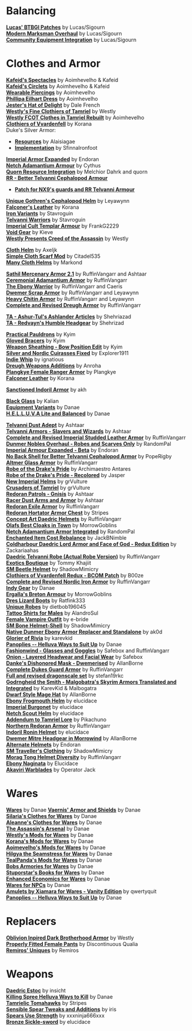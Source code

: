 # Balancing
[**Lucas' BTBGI Patches**](https://www.nexusmods.com/morrowind/mods/50308) by Lucas/Sigourn  
[**Modern Marksman Overhaul**](https://www.nexusmods.com/morrowind/mods/50307) by Lucas/Sigourn  
[**Community Equipment Integration**](https://www.nexusmods.com/morrowind/mods/50307) by Lucas/Sigourn  

# Clothes and Armor

[**Kafeid's Spectacles**](https://www.nexusmods.com/morrowind/mods/43167) by Aoimhevelho & Kafeid  
[**Kafeid's Circlets**](https://www.nexusmods.com/morrowind/mods/43183) by Aoimhevelho & Kafeid  
[**Wearable Piercings**](https://www.nexusmods.com/morrowind/mods/43184) by Aoimhevelho  
[**Phillipa Eilhart Dress**](https://www.nexusmods.com/morrowind/mods/43006) by Aoimhevelho  
[**Jester's Hat of Delight**](http://mw.modhistory.com/download-4-8191) by Dale French  
[**Westly's Fine Clothiers of Tamriel**](http://download.fliggerty.com/download-127-751) by Westly  
[**Westly FCOT Clothes in Tamriel Rebuilt**](https://www.nexusmods.com/morrowind/mods/42652) by Aoimhevelho  
[**Clothiers of Vvardenfell**](http://mw.modhistory.com/download-53-5587) by Korana  
Duke's Silver Armor:
* [**Resources**](https://www.nexusmods.com/morrowind/mods/35562?) by Alaisiagae  
* [**Implementation**](https://www.nexusmods.com/morrowind/mods/46828) by SfinnaIronfoot  

[**Imperial Armor Expanded**](https://www.nexusmods.com/morrowind/mods/49330) by Endoran  
[**Netch Adamantium Armour**](https://www.nexusmods.com/morrowind/mods/1430) by Cythus  
[**Quorn Resource Integration**](https://www.nexusmods.com/morrowind/mods/43269) by Melchior Dahrk and quorn  
[**RR - Better Telvanni Cephalopod Armour**](https://www.nexusmods.com/morrowind/mods/44837)
* [**Patch for NX9's guards and RR Telvanni Armour**](https://www.nexusmods.com/morrowind/mods/45163/?)

[**Unique Gothren's Cephalopod Helm**](https://www.nexusmods.com/morrowind/mods/46534) by Leyawynn  
[**Falconer's Leather**](http://mw.modhistory.com/download-44-12242) by Korana  
[**Iron Variants**](https://www.nexusmods.com/morrowind/mods/43260) by Stavroguin  
[**Telvanni Warriors**](https://www.nexusmods.com/morrowind/mods/43254?) by Stavroguin  
[**Imperial Cult Templar Armour**](https://www.nexusmods.com/morrowind/mods/48233) by FrankG2229  
[**Void Gear**](https://www.nexusmods.com/morrowind/mods/1789) by Kieve  
[**Westly Presents Creed of the Assassin**](http://mw.modhistory.com/download-98-13393) by Westly  

[**Cloth Helm**](https://www.nexusmods.com/morrowind/mods/47783) by Axeljk  
[**Simple Cloth Scarf Mod**](https://www.nexusmods.com/morrowind/mods/49100) by Citadel535  
[**Many Cloth Helms**](https://www.nexusmods.com/morrowind/mods/49282) by Markond  

[**Sathil Mercenary Armor 2.1**](https://www.nexusmods.com/morrowind/mods/48340) by RuffinVangarr and Ashtaar  
[**Ceremonial Adamantium Armor**](https://www.nexusmods.com/morrowind/mods/46629) by RuffinVangarr  
[**The Ebony Warrior**](https://www.nexusmods.com/morrowind/mods/48564) by RuffinVangarr and Caeris  
[**Dwemer Scrap Armor**](https://www.nexusmods.com/morrowind/mods/47665) by RuffinVangarr and Leyawynn  
[**Heavy Chitin Armor**](https://www.nexusmods.com/morrowind/mods/47684) by RuffinVangarr and Leyawynn  
[**Complete and Revised Dreugh Armor**](https://www.nexusmods.com/morrowind/mods/49092) by RuffinVangarr  

[**TA - Ashur-Tul's Ashlander Articles**](https://www.nexusmods.com/morrowind/mods/48677) by Shehriazad  
[**TA - Redvayn's Humble Headgear**](https://www.nexusmods.com/morrowind/mods/48647) by Shehrizad  

[**Practical Pauldrons**](https://www.nexusmods.com/morrowind/mods/48523) by Kyim  
[**Gloved Bracers**](https://www.nexusmods.com/morrowind/mods/48497) by Kyim  
[**Weapon Sheathing - Bow Position Edit**](https://www.nexusmods.com/morrowind/mods/48473) by Kyim  
[**Silver and Nordic Cuirasses Fixed**](https://www.nexusmods.com/morrowind/mods/48646) by Explorer1911   
[**Indie Whip**](https://www.nexusmods.com/morrowind/mods/48690) by ignatious  
[**Dreugh Weapons Additions**](https://www.nexusmods.com/morrowind/mods/49093) by Anroha  
[**Plangkye Female Ranger Armor**](http://mw.modhistory.com/download-21-14001) by Plangkye  
[**Falconer Leather**](http://mw.modhistory.com/download-44-12242) by Korana  

[**Sanctioned Indoril Armor**](https://www.nexusmods.com/morrowind/mods/49212) by akh  

[**Black Glass**](http://mw.modhistory.com/download-21-14166) by Kalian  
[**Equipment Variants**](https://www.nexusmods.com/morrowind/mods/49253) by Danae  
[**H.E.L.L.U.V.A Lite and Balanced**](https://www.nexusmods.com/morrowind/mods/47573) by Danae  

[**Telvanni Dust Adept**](https://www.nexusmods.com/morrowind/mods/49265) by Ashtaar  
[**Telvanni Armors - Slavers and Wizards**](https://www.nexusmods.com/morrowind/mods/49266) by Ashtaar  
[**Complete and Revised Imperial Studded Leather Armor**](https://www.nexusmods.com/morrowind/mods/49301) by RuffinVangarr  
[**Dunmer Nobles Overhaul - Robes and Scarves Only**](https://www.nexusmods.com/morrowind/mods/49287) by RandomPal  
[**Imperial Armour Expanded - Beta**](https://www.nexusmods.com/morrowind/mods/49330) by Endoran  
[**No Back Shell for Better Telvanni Cephalopod Armor**](https://www.nexusmods.com/morrowind/mods/49334) by PopeRigby  
[**Altmer Glass Armor**](https://www.nexusmods.com/morrowind/mods/49335) by RuffinVangarr  
[**Robe of the Drake's Pride**](https://www.nexusmods.com/morrowind/mods/49417) by Archimaestro Antares  
[**Robe of the Drake's Pride - Recolored**](https://www.nexusmods.com/morrowind/mods/49420) by Jasper  
[**New Imperial Helms**](https://www.nexusmods.com/morrowind/mods/49448) by grVulture  
[**Crusaders of Tamriel**](https://www.nexusmods.com/morrowind/mods/49449) by grVulture  
[**Redoran Patrols - Gnisis**](https://www.nexusmods.com/morrowind/mods/49484) by Ashtaar  
[**Racer Dust Arms and Armor**](https://www.nexusmods.com/morrowind/mods/49485) by Ashtaar  
[**Redoran Exile Armor**](https://www.nexusmods.com/morrowind/mods/49509) by RuffinVangarr  
[**Redoran Hortator Armor Chest**](https://www.nexusmods.com/morrowind/mods/49498) by Stripes  
[**Concept Art Daedric Helmets**](https://www.nexusmods.com/morrowind/mods/49534) by RuffinVangarr  
[**Olafs Best Cloaks in Town**](https://www.nexusmods.com/morrowind/mods/49612) by MorrowGoblins  
[**Netch Adamantium Armor Integrated**](https://www.nexusmods.com/morrowind/mods/49641) by RandomPal  
[**Enchanted Item Cost Rebalance**](https://www.nexusmods.com/morrowind/mods/49643) by JackBNimble  
[**Coldharbour Daedric Lord Armor and Face of God - Redux Edition**](https://www.nexusmods.com/morrowind/mods/49651) by Zackariaahas  
[**Daedric Telvanni Robe (Actual Robe Version)**](https://www.nexusmods.com/morrowind/mods/49652) by RuffinVangarr  
[**Exotics Boutique**](https://mw.modhistory.com/download-80-4764) by Tommy Khajiit  
[**SM Beetle Helmet**](https://www.nexusmods.com/morrowind/mods/49795) by ShadowMimicry  
[**Clothiers of Vvardenfell Redux - BCOM Patch**](https://www.nexusmods.com/morrowind/mods/50007) by B00ze  
[**Complete and Revised Nordic Iron Armor**](https://www.nexusmods.com/morrowind/mods/50166) by RuffinVangarr  
[**Indy Gear**](https://www.nexusmods.com/morrowind/mods/50210) by Danae  
[**Ergalla's Breton Armour**](https://www.nexusmods.com/morrowind/mods/50263) by MorrowGoblins  
[**Dres Lizard Boots**](https://mw.modhistory.com/download-4-6506) by Ratfink333  
[**Unique Robes**](https://www.nexusmods.com/morrowind/mods/50286) by dietbob196045  
[**Tattoo Shirts for Males**](https://www.nexusmods.com/morrowind/mods/50315) by AlandroSul  
[**Female Vampire Outfit**](https://mw.modhistory.com/download-35-14443) by e-bride  
[**SM Bone Helmet-Shell**](https://www.nexusmods.com/morrowind/mods/50355) by ShadowMimicry  
[**Native Dunmer Ebony Armor Replacer and Standalone**](https://www.nexusmods.com/morrowind/mods/50375) by ak0d  
[**Glorier of Rivia**](https://www.nexusmods.com/morrowind/mods/50388) by karevkid  
[**Panoplies -- Helluva Ways to Suit Up**](https://www.nexusmods.com/morrowind/mods/50430) by Danae  
[**Fashionwind - Glasses and Goggles**](https://www.nexusmods.com/morrowind/mods/50448) by Safebox and RuffinVangarr  
[**Onion - Layered Headwear and Facial Wear**](https://www.nexusmods.com/morrowind/mods/50352) by Safebox  
[**Danke's Dishonored Mask - Dwemerised**](https://www.nexusmods.com/morrowind/mods/50471) by AllanBorne  
[**Complete Dukes Guard Armor**](https://www.nexusmods.com/morrowind/mods/50481) by RuffinVangarr  
[**Full and revised dragonscale set**](https://www.nexusmods.com/morrowind/mods/50476) by stefan19rkc  
[**Godrngheid the Smith - Malgobatra's Skyrim Armors Translated and Integrated**](https://www.nexusmods.com/morrowind/mods/50391) by KarevKid & Malbogatra  
[**Dwarf Style Mage Hat**](https://www.nexusmods.com/morrowind/mods/50523) by AllanBorne  
[**Ebony Frogmouth Helm**](https://www.nexusmods.com/morrowind/mods/50602) by elucidace  
[**Imperial Burgonet**](https://www.nexusmods.com/morrowind/mods/50620) by elucidace  
[**Netch Scout Helm**](https://www.nexusmods.com/morrowind/mods/50636) by elucidace  
[**Addendum to Tamriel Lore**](https://www.nexusmods.com/morrowind/mods/50647) by Pikachuno  
[**Northern Redoran Armor**](https://www.nexusmods.com/morrowind/mods/50649) by RuffinVangarr  
[**Indoril Ronin Helmet**](https://www.nexusmods.com/morrowind/mods/50689) by elucidace  
[**Dwemer Mitre Headgear in Morrowind**](https://www.nexusmods.com/morrowind/mods/50706) by AllanBorne  
[**Alternate Helmets**](https://www.nexusmods.com/morrowind/mods/50713) by Endoran  
[**SM Traveller's Clothing**](https://www.nexusmods.com/morrowind/mods/50728) by ShadowMimicry  
[**Morag Tong Helmet Diversity**](https://www.nexusmods.com/morrowind/mods/50738) by RuffinVangarr  
[**Ebony Naginata**](https://www.nexusmods.com/morrowind/mods/50759) by Elucidace  
[**Akaviri Warblades**](https://www.nexusmods.com/morrowind/mods/50801) by Operator Jack  

# Wares
[**Wares**](https://www.nexusmods.com/morrowind/mods/49205) by Danae
[**Vaernis' Armor and Shields**](https://www.nexusmods.com/morrowind/mods/49693) by Danae  
[**Silaria's Clothes for Wares**](https://www.nexusmods.com/morrowind/mods/49730) by Danae  
[**Aleanne's Clothes for Wares**](https://www.nexusmods.com/morrowind/mods/49732) by Danae  
[**The Assassin's Arsenal**](https://www.nexusmods.com/morrowind/mods/49746) by Danae  
[**Westly's Mods for Wares**](https://www.nexusmods.com/morrowind/mods/49754) by Danae  
[**Korana's Mods for Wares**](https://www.nexusmods.com/morrowind/mods/49758) by Danae  
[**Aoimevelho's Mods for Wares**](https://www.nexusmods.com/morrowind/mods/49762) by Danae  
[**Hilgya the Seamstress for Wares**](https://www.nexusmods.com/morrowind/mods/49766) by Danae  
[**TealPanda's Mods for Wares**](https://www.nexusmods.com/morrowind/mods/49790) by Danae  
[**Bobs Armories for Wares**](https://www.nexusmods.com/morrowind/mods/49822) by Danae  
[**Stuporstar's Books for Wares**](https://www.nexusmods.com/morrowind/mods/49808) by Danae  
[**Enhanced Economics for Wares**](https://www.nexusmods.com/morrowind/mods/49807) by Danae  
[**Wares for NPCs**](https://www.nexusmods.com/morrowind/mods/49997) by Danae  
[**Amulets by Xiamara for Wares - Vanity Edition**](https://www.nexusmods.com/morrowind/mods/50015) by qwertyquit  
[**Panoplies -- Helluva Ways to Suit Up**](https://www.nexusmods.com/morrowind/mods/50430) by Danae  

# Replacers
[**Oblivion Inpired Dark Brotherhood Armor**](http://mw.modhistory.com/download-37-11319) by Westly  
[**Properly Fitted Female Pants**](https://www.nexusmods.com/morrowind/mods/49673) by Discontinuous Qualia  
[**Remiros' Uniques**](https://www.nexusmods.com/morrowind/mods/49674) by Remiros  

# Weapons 
[**Daedric Estoc**](https://www.nexusmods.com/morrowind/mods/49620) by insicht  
[**Killing Spree Helluva Ways to Kill**](https://www.nexusmods.com/morrowind/mods/49668) by Danae  
[**Tamrielic Tomahawks**](https://www.nexusmods.com/morrowind/mods/49720) by Stripes  
[**Sensible Spear Tweaks and Additions**](https://www.nexusmods.com/morrowind/mods/50261) by iris  
[**Spears Use Strength**](https://www.nexusmods.com/morrowind/mods/50288) by xxxninja666xxx   
[**Bronze Sickle-sword**](https://www.nexusmods.com/morrowind/mods/50624) by elucidace  
